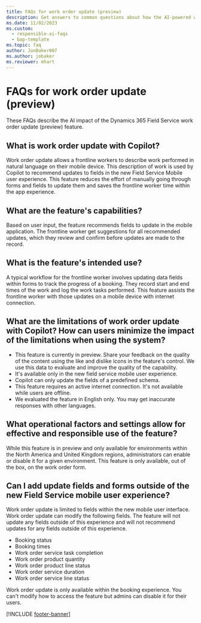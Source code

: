 ```yaml
---
title: FAQs for work order update (preview)
description: Get answers to common questions about how the AI-powered work order update feature in the Dynamics 365 Field Service mobile app helps you quickly update details of a work order.
ms.date: 11/02/2023
ms.custom:
  - responsible-ai-faqs
  - bap-template
ms.topic: faq
author: JonBaker007
ms.author: jobaker
ms.reviewer: mhart
---
```


# FAQs for work order update (preview)

These FAQs describe the AI impact of the Dynamics 365 Field Service work order update (preview) feature.

## What is work order update with Copilot?

Work order update allows a frontline workers to describe work performed in natural language on their mobile device. This description of work is used by Copilot to recommend updates to fields in the new Field Service Mobile user experience. This feature reduces the effort of manually going through forms and fields to update them and saves the frontline worker time within the app experience.

## What are the feature's capabilities?

Based on user input, the feature recommends fields to update in the mobile application. The frontline worker get suggestions for all recommended updates, which they review and confirm before updates are made to the record.

## What is the feature's intended use?

A typical workflow for the frontline worker involves updating data fields within forms to track the progress of a booking. They record start and end times of the work and log the work tasks performed. This feature assists the frontline worker with those updates on a mobile device with internet connection.

## What are the limitations of work order update with Copilot? How can users minimize the impact of the limitations when using the system?

- This feature is currently in preview. Share your feedback on the quality of the content using the like and dislike icons in the feature's control. We use this data to evaluate and improve the quality of the capability.
- It's available only in the new field service mobile user experience.
- Copilot can only update the fields of a predefined schema.
- This feature requires an active internet connection. It's not available while users are offline.
- We evaluated the feature in English only. You may get inaccurate responses with other languages.

## What operational factors and settings allow for effective and responsible use of the feature?

While this feature is in preview and only available for environments within the North America and United Kingdom regions, administrators can enable or disable it for a given environment.  This feature is only available, out of the box, on the work order form.

## Can I add update fields and forms outside of the new Field Service mobile user experience?

Work order update is limited to fields within the new mobile user interface. Work order update can modify the following fields. The feature will not update any fields outside of this experience and will not recommend updates for any fields outside of this experience.

- Booking status
- Booking times
- Work order service task completion
- Work order product quantity
- Work order product line status
- Work order service duration
- Work order service line status

Work order update is only available within the booking experience. You can't modify how to access the feature but admins can disable it for their users.

[!INCLUDE [footer-banner](../includes/footer-banner.md)]
